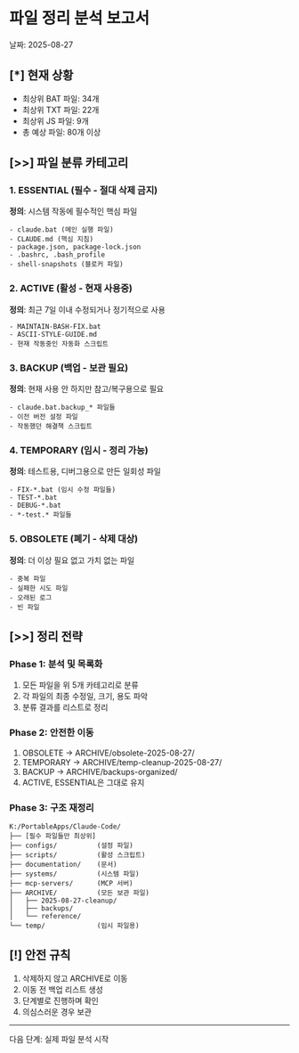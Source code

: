 # 파일 정리 분석 보고서
날짜: 2025-08-27

## [*] 현재 상황
- 최상위 BAT 파일: 34개
- 최상위 TXT 파일: 22개
- 최상위 JS 파일: 9개
- 총 예상 파일: 80개 이상

## [>>] 파일 분류 카테고리

### 1. ESSENTIAL (필수 - 절대 삭제 금지)
**정의**: 시스템 작동에 필수적인 핵심 파일
```
- claude.bat (메인 실행 파일)
- CLAUDE.md (핵심 지침)
- package.json, package-lock.json
- .bashrc, .bash_profile
- shell-snapshots (블로커 파일)
```

### 2. ACTIVE (활성 - 현재 사용중)
**정의**: 최근 7일 이내 수정되거나 정기적으로 사용
```
- MAINTAIN-BASH-FIX.bat
- ASCII-STYLE-GUIDE.md
- 현재 작동중인 자동화 스크립트
```

### 3. BACKUP (백업 - 보관 필요)
**정의**: 현재 사용 안 하지만 참고/복구용으로 필요
```
- claude.bat.backup_* 파일들
- 이전 버전 설정 파일
- 작동했던 해결책 스크립트
```

### 4. TEMPORARY (임시 - 정리 가능)
**정의**: 테스트용, 디버그용으로 만든 일회성 파일
```
- FIX-*.bat (임시 수정 파일들)
- TEST-*.bat
- DEBUG-*.bat
- *-test.* 파일들
```

### 5. OBSOLETE (폐기 - 삭제 대상)
**정의**: 더 이상 필요 없고 가치 없는 파일
```
- 중복 파일
- 실패한 시도 파일
- 오래된 로그
- 빈 파일
```

## [>>] 정리 전략

### Phase 1: 분석 및 목록화
1. 모든 파일을 위 5개 카테고리로 분류
2. 각 파일의 최종 수정일, 크기, 용도 파악
3. 분류 결과를 리스트로 정리

### Phase 2: 안전한 이동
1. OBSOLETE → ARCHIVE/obsolete-2025-08-27/
2. TEMPORARY → ARCHIVE/temp-cleanup-2025-08-27/
3. BACKUP → ARCHIVE/backups-organized/
4. ACTIVE, ESSENTIAL은 그대로 유지

### Phase 3: 구조 재정리
```
K:/PortableApps/Claude-Code/
├── [필수 파일들만 최상위]
├── configs/          (설정 파일)
├── scripts/          (활성 스크립트)
├── documentation/    (문서)
├── systems/          (시스템 파일)
├── mcp-servers/      (MCP 서버)
├── ARCHIVE/          (모든 보관 파일)
│   ├── 2025-08-27-cleanup/
│   ├── backups/
│   └── reference/
└── temp/             (임시 파일용)
```

## [!] 안전 규칙
1. 삭제하지 않고 ARCHIVE로 이동
2. 이동 전 백업 리스트 생성
3. 단계별로 진행하며 확인
4. 의심스러운 경우 보관

---
다음 단계: 실제 파일 분석 시작